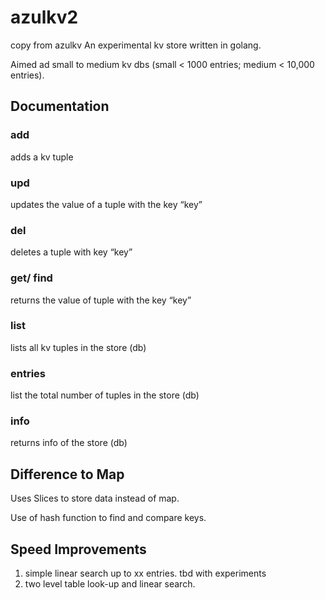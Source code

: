 # azulkv2

copy from azulkv
An experimental kv store written in golang. 

Aimed ad small to medium kv dbs (small < 1000 entries; medium < 10,000 entries).

## Documentation

### add
adds a kv tuple  
### upd
updates the value of a tuple with the key “key”  
### del
deletes a tuple with key “key”  
### get/ find
returns the value of tuple with the key “key”  
### list
lists all kv tuples in the store (db)  
### entries
list the total number of tuples in the store (db)  
### info
returns info of the store (db)  


## Difference to Map

Uses Slices to store data instead of map.

Use of hash function to find and compare keys.

## Speed Improvements

1. simple linear search up to xx entries. tbd with experiments
2. two level table look-up and linear search. 

